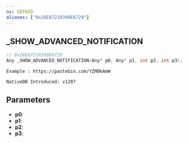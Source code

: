 ```yaml
---
ns: UIFEED
aliases: ["0x26E87218390E6729"]
---
```

## _SHOW_ADVANCED_NOTIFICATION

```c
// 0x26E87218390E6729
Any _SHOW_ADVANCED_NOTIFICATION(Any* p0, Any* p1, int p2, int p3);
```

```
Example : https://pastebin.com/YZMBkAmW

NativeDB Introduced: v1207
```

## Parameters
* **p0**:
* **p1**:
* **p2**:
* **p3**:
